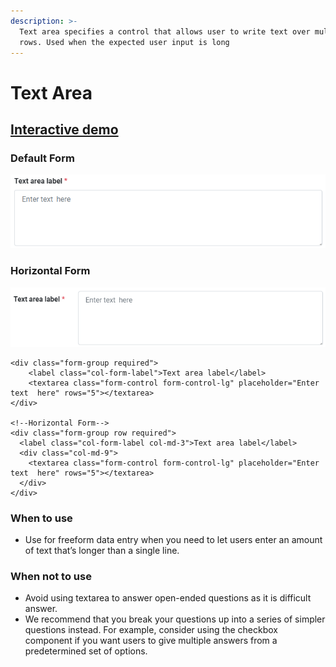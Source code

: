 ```yaml
---
description: >-
  Text area specifies a control that allows user to write text over multiple
  rows. Used when the expected user input is long
---
```


# Text Area

## [Interactive demo](http://cloud.crimsonlogic.com/2021/website/jds/v1/components.html#textarea-wrapper)

### Default Form

![](../.gitbook/assets/image%20%2824%29.png)

### Horizontal Form 

![](../.gitbook/assets/image%20%2823%29.png)

```text
<div class="form-group required">
    <label class="col-form-label">Text area label</label>
    <textarea class="form-control form-control-lg" placeholder="Enter text  here" rows="5"></textarea>
</div>

<!--Horizontal Form-->
<div class="form-group row required">
  <label class="col-form-label col-md-3">Text area label</label>
  <div class="col-md-9">
    <textarea class="form-control form-control-lg" placeholder="Enter text  here" rows="5"></textarea>
  </div>
</div>
```

### When to use

* Use for freeform data entry when you need to let users enter an amount of text that’s longer than a single line.

### When not to use

* Avoid using textarea to answer open-ended questions as it is difficult answer.
* We recommend that you break your questions up into a series of simpler questions instead. For example, consider using the checkbox component if you want users to give multiple answers from a predetermined set of options.

### ﻿

